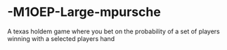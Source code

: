 # -M1OEP-Large-mpursche
A texas holdem game where you bet on the probability of a set of players winning with a selected players hand
